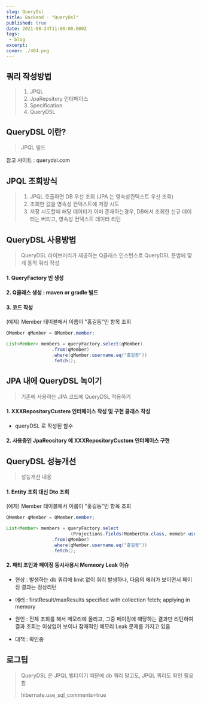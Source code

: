 ```yaml
---
slug: QueryDsl
title: Backend - "QueryDsl"
published: true
date: 2021-08-24T11:00:00.000Z
tags:
 - blog
excerpt: 
cover: ./404.png
---
```




## 쿼리 작성방법

> 1. JPQL
> 2. JpaRepsitory 인터페이스
> 3. Specification
> 4. QueryDSL



## QueryDSL 이란?

> JPQL 빌드
>

참고 사이트 : querydsl.com



## JPQL 조회방식

> 1. JPQL 호출하면 DB 우선 조회 (JPA 는 영속성컨텍스트 우선 조회)
> 2. 조회한 값을 영속성 컨텍스트에 저장 시도
> 3. 저장 시도할때 해당 데이터가 이미 존재하는경우, DB에서 조회한 신규 데이터는 버리고, 영속성 컨텍스트 데이터 리턴



## QueryDSL 사용방법

> QueryDSL 라이브러리가 제공하는 Q클래스 인스턴스로 QueryDSL 문법에 맞게 동적 쿼리 작성

#### 1. QueryFactory 빈 생성

#### 2. Q클래스 생성 : maven or gradle 빌드

#### 3. 코드 작성

(예제) Member 테이블에서 이름이 "홍길동"인 항목 조회

```java
QMember qMember = QMember.member;

List<Member> members = queryFactory.select(qMember)
                 .from(qMember)
                 .where(qMember.username.eq("홍길동"))
                 .fetch();
```



## JPA 내에 QueryDSL 녹이기 

> 기존에 사용하는 JPA 코드에 QueryDSL 적용하기

#### 1. XXXRepositoryCustem 인터페이스 작성 및 구현 클래스 작성

- queryDSL 로 작성된 함수

#### 2. 사용중인 JpaReository 에 XXXRepositoryCustom 인터페이스 구현



## QueryDSL 성능개선

> 성능개선 내용

#### 1. Entity 조회 대신 Dto 조회

(예제) Member 테이블에서 이름이 "홍길동"인 항목 조회

```java
QMember qMember = QMember.member;

List<Member> members = queryFactory.select
                        (Projections.fields(MemberDto.class, memebr.username))
                 .from(qMember)
                 .where(qMember.username.eq("홍길동"))
                 .fetch();
```



#### 2. 패티 조인과 페이징 동시사용시 Memeory Leak 이슈

- 현상 : 발생하는 db 쿼리에 limit 없이 쿼리 발생하나, 다음의 에러가 보이면서 페이징 결과는 정상리턴
- 에러 : firstResult/maxResults specified with collection fetch; applying in memory

- 원인 : 전체 조회를 해서 메모리에 올리고, 그중 페이징에 해당하는 결과만 리턴하여 결과 조회는 이상없어 보이나 잠재적인 메모리 Leak 문제를 가지고 있음
- 대책 : 확인중



## 로그팁

> QueryDSL 은 JPQL 빌더이기 때문에 db 쿼리 말고도, JPQL 쿼리도 확인 필요함
>
> hibernate.use_sql_comments=true

